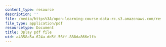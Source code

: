 ```yaml
---
content_type: resource
description: ''
file: /media/https%3A/open-learning-course-data-rc.s3.amazonaws.com/res-6-006-video-demonstrations-in-lasers-and-optics-spring-2008/a4358a5a624add5f56ff888da866e1fb_KlKduOOHukU.pdf
file_type: application/pdf
resourcetype: Document
title: 3play pdf file
uid: a4358a5a-624a-dd5f-56ff-888da866e1fb
---
```

